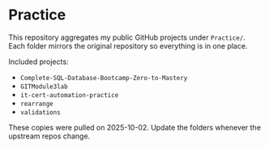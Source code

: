 # Practice

This repository aggregates my public GitHub projects under `Practice/`. Each folder mirrors the original repository so everything is in one place.

Included projects:

- `Complete-SQL-Database-Bootcamp-Zero-to-Mastery`
- `GITModule3lab`
- `it-cert-automation-practice`
- `rearrange`
- `validations`

These copies were pulled on 2025-10-02. Update the folders whenever the upstream repos change.
